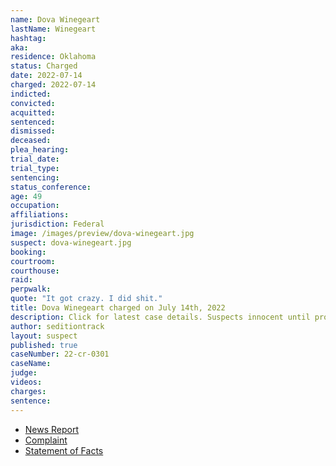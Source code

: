 ```yaml
---
name: Dova Winegeart
lastName: Winegeart
hashtag:
aka:
residence: Oklahoma
status: Charged
date: 2022-07-14
charged: 2022-07-14
indicted:
convicted:
acquitted:
sentenced:
dismissed:
deceased:
plea_hearing:
trial_date:
trial_type:
sentencing:
status_conference:
age: 49
occupation:
affiliations:
jurisdiction: Federal
image: /images/preview/dova-winegeart.jpg
suspect: dova-winegeart.jpg
booking:
courtroom:
courthouse:
raid:
perpwalk:
quote: "It got crazy. I did shit."
title: Dova Winegeart charged on July 14th, 2022
description: Click for latest case details. Suspects innocent until proven guilty.
author: seditiontrack
layout: suspect
published: true
caseNumber: 22-cr-0301
caseName:
judge:
videos:
charges:
sentence:
---
```

- [News Report](https://kfor.com/news/local/oklahoma-woman-arrested-for-storming-of-u-s-capitol/)
- [Complaint](https://www.justice.gov/usao-dc/case-multi-defendant/file/1520761/download)
- [Statement of Facts](https://www.justice.gov/usao-dc/case-multi-defendant/file/1520766/download)

